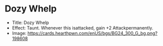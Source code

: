 # Dozy Whelp
- Title:  Dozy Whelp
- Effect:  Taunt. Whenever this isattacked, gain +2 Attackpermanently.
- Image:  https://cards.hearthpwn.com/enUS/bgs/BG24_300_G_bg.png?198608
